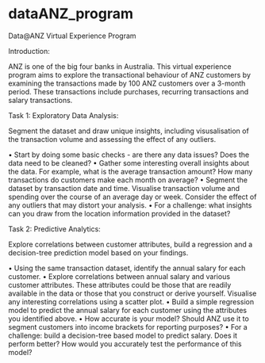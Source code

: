 # dataANZ_program

Data@ANZ Virtual Experience Program

Introduction:

ANZ is one of the big four banks in Australia. This virtual experience program aims to explore the transactional behaviour of ANZ customers by examining the transactions made by 100 ANZ customers over a 3-month period. These transactions include purchases, recurring transactions and salary transactions.

Task 1: Exploratory Data Analysis:

Segment the dataset and draw unique insights, including visusalisation of the transaction volume and assessing the effect of any outliers.

• Start by doing some basic checks - are there any data issues? Does the data need to be cleaned?
• Gather some interesting overall insights about the data. For example, what is the average transaction amount? How many transactions do customers make each month on average?
• Segment the dataset by transaction date and time. Visualise transaction volume and spending over the course of an average day or week. Consider the effect of any outliers that may distort your analysis.
• For a challenge: what insights can you draw from the location information provided in the dataset?

Task 2: Predictive Analytics:

Explore correlations between customer attributes, build a regression and a decision-tree prediction model based on your findings.

• Using the same transaction dataset, identify the annual salary for each customer.
• Explore correlations between annual salary and various customer attributes. These attributes could be those that are readily available in the data or those that you construct or derive yourself. Visualise any interesting correlations using a scatter plot.
• Build a simple regression model to predict the annual salary for each customer using the attributes you identified above.
• How accurate is your model? Should ANZ use it to segment customers into income brackets for reporting purposes?
• For a challenge: build a decision-tree based model to predict salary. Does it perform better? How would you accurately test the performance of this model?
